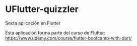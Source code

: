 # UFlutter-quizzler
Sexta aplicación en Flutter

Esta aplicación forma parte del curso de Flutter: https://www.udemy.com/course/flutter-bootcamp-with-dart/